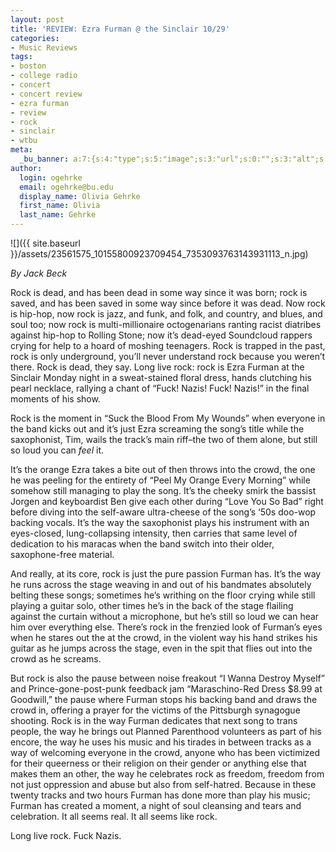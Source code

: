 ```yaml
---
layout: post
title: 'REVIEW: Ezra Furman @ the Sinclair 10/29'
categories:
- Music Reviews
tags:
- boston
- college radio
- concert
- concert review
- ezra furman
- review
- rock
- sinclair
- wtbu
meta:
  _bu_banner: a:7:{s:4:"type";s:5:"image";s:3:"url";s:0:"";s:3:"alt";s:0:"";s:7:"post_id";s:0:"";s:4:"html";s:0:"";s:8:"position";s:12:"contentWidth";s:7:"caption";s:0:"";}
author:
  login: ogehrke
  email: ogehrke@bu.edu
  display_name: Olivia Gehrke
  first_name: Olivia
  last_name: Gehrke
---
```

![]({{ site.baseurl }}/assets/23561575_10155800923709454_7353093763143931113_n.jpg)

_By Jack Beck_

Rock is dead, and has been dead in some way since it was born; rock is saved, and has been saved in some way since before it was dead. Now rock is hip-hop, now rock is jazz, and funk, and folk, and country, and blues, and soul too; now rock is multi-millionaire octogenarians ranting racist diatribes against hip-hop to Rolling Stone; now it’s dead-eyed Soundcloud rappers crying for help to a hoard of moshing teenagers. Rock is trapped in the past, rock is only underground, you’ll never understand rock because you weren’t there. Rock is dead, they say. Long live rock: rock is Ezra Furman at the Sinclair Monday night in a sweat-stained floral dress, hands clutching his pearl necklace, rallying a chant of “Fuck! Nazis! Fuck! Nazis!” in the final moments of his show.

Rock is the moment in “Suck the Blood From My Wounds” when everyone in the band kicks out and it’s just Ezra screaming the song’s title while the saxophonist, Tim, wails the track’s main riff–the two of them alone, but still so loud you can _feel_ it.

It’s the orange Ezra takes a bite out of then throws into the crowd, the one he was peeling for the entirety of “Peel My Orange Every Morning” while somehow still managing to play the song. It’s the cheeky smirk the bassist Jorgen and keyboardist Ben give each other during “Love You So Bad” right before diving into the self-aware ultra-cheese of the song’s ‘50s doo-wop backing vocals. It’s the way the saxophonist plays his instrument with an eyes-closed, lung-collapsing intensity, then carries that same level of dedication to his maracas when the band switch into their older, saxophone-free material.

And really, at its core, rock is just the pure passion Furman has. It’s the way he runs across the stage weaving in and out of his bandmates absolutely belting these songs; sometimes he’s writhing on the floor crying while still playing a guitar solo, other times he’s in the back of the stage flailing against the curtain without a microphone, but he’s still so loud we can hear him over everything else. There’s rock in the frenzied look of Furman’s eyes when he stares out the at the crowd, in the violent way his hand strikes his guitar as he jumps across the stage, even in the spit that flies out into the crowd as he screams.

But rock is also the pause between noise freakout “I Wanna Destroy Myself” and Prince-gone-post-punk feedback jam “Maraschino-Red Dress $8.99 at Goodwill,” the pause where Furman stops his backing band and draws the crowd in, offering a prayer for the victims of the Pittsburgh synagogue shooting. Rock is in the way Furman dedicates that next song to trans people, the way he brings out Planned Parenthood volunteers as part of his encore, the way he uses his music and his tirades in between tracks as a way of welcoming everyone in the crowd, anyone who has been victimized for their queerness or their religion on their gender or anything else that makes them an other, the way he celebrates rock as freedom, freedom from not just oppression and abuse but also from self-hatred. Because in these twenty tracks and two hours Furman has done more than play his music; Furman has created a moment, a night of soul cleansing and tears and celebration. It all seems real. It all seems like rock.

Long live rock. Fuck Nazis.